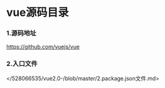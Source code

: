 # vue源码目录 #
### 1.源码地址 ###
<https://github.com/vuejs/vue>
### 2.入口文件 ###
</528066535/vue2.0-/blob/master/2.package.json文件.md>
